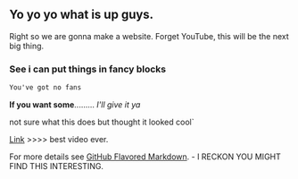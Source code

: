 ## Yo yo yo what is up guys.

Right so we are gonna make a website.
Forget YouTube, this will be the next big thing.

### See i can put things in fancy blocks

```markdown
You've got no fans
```


**If you want some**......... _I'll give it ya_ 

not sure what this does but thought it looked cool`

[Link](https://www.youtube.com/watch?v=sAhEFuq62-I) >>>> best video ever.

For more details see [GitHub Flavored Markdown](https://guides.github.com/features/mastering-markdown/). - I RECKON YOU MIGHT FIND THIS INTERESTING.

